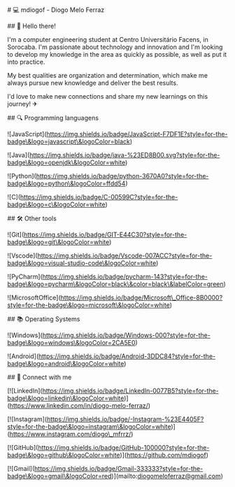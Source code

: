 \# 💻 mdiogof - Diogo Melo Ferraz



\## 👋 Hello there!

I'm a computer engineering student at Centro Universitário Facens, in Sorocaba. I'm passionate about technology and innovation and I'm looking to develop my knowledge in the area as quickly as possible, as well as put it into practice.



My best qualities are organization and determination, which make me always pursue new knowledge and deliver the best results.



I'd love to make new connections and share my new learnings on this journey! ✈



\## 🔍 Programming languagens



!\[JavaScript](https://img.shields.io/badge/JavaScript-F7DF1E?style=for-the-badge\&logo=javascript\&logoColor=black) 

!\[Java](https://img.shields.io/badge/java-%23ED8B00.svg?style=for-the-badge\&logo=openjdk\&logoColor=white) 

!\[Python](https://img.shields.io/badge/python-3670A0?style=for-the-badge\&logo=python\&logoColor=ffdd54) 

!\[C](https://img.shields.io/badge/C-00599C?style=for-the-badge\&logo=c\&logoColor=white)



\## 🛠️ Other tools



!\[Git](https://img.shields.io/badge/GIT-E44C30?style=for-the-badge\&logo=git\&logoColor=white)

!\[Vscode](https://img.shields.io/badge/Vscode-007ACC?style=for-the-badge\&logo=visual-studio-code\&logoColor=white)

!\[PyCharm](https://img.shields.io/badge/pycharm-143?style=for-the-badge\&logo=pycharm\&logoColor=black\&color=black\&labelColor=green)

!\[MicrosoftOffice](https://img.shields.io/badge/Microsoft\_Office-8B0000?style=for-the-badge\&logo=microsoft\&logoColor=white)



\## 📚 Operating Systems



!\[Windows](https://img.shields.io/badge/Windows-000?style=for-the-badge\&logo=windows\&logoColor=2CA5E0)

!\[Android](https://img.shields.io/badge/Android-3DDC84?style=for-the-badge\&logo=android\&logoColor=white)



\## 🔗 Connect with me



\[!\[LinkedIn](https://img.shields.io/badge/LinkedIn-0077B5?style=for-the-badge\&logo=linkedin\&logoColor=white)](https://www.linkedin.com/in/diogo-melo-ferraz/)

\[!\[Instagram](https://img.shields.io/badge/-Instagram-%23E4405F?style=for-the-badge\&logo=instagram\&logoColor=white)](https://www.instagram.com/diogo\_mfrrz/)

\[!\[GitHub](https://img.shields.io/badge/GitHub-100000?style=for-the-badge\&logo=github\&logoColor=white)](https://github.com/mdiogof)

\[!\[Gmail](https://img.shields.io/badge/Gmail-333333?style=for-the-badge\&logo=gmail\&logoColor=red)](mailto:diogomeloferraz@gmail.com)

